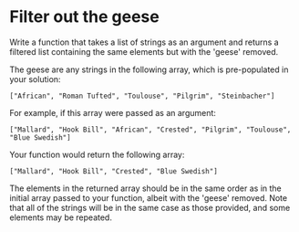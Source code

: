 # Filter out the geese

Write a function that takes a list of strings as an argument and returns a filtered list containing the same elements but with the 'geese' removed.

The geese are any strings in the following array, which is pre-populated in your solution:

    ["African", "Roman Tufted", "Toulouse", "Pilgrim", "Steinbacher"]

For example, if this array were passed as an argument:

    ["Mallard", "Hook Bill", "African", "Crested", "Pilgrim", "Toulouse", "Blue Swedish"]

Your function would return the following array:

    ["Mallard", "Hook Bill", "Crested", "Blue Swedish"]

The elements in the returned array should be in the same order as in the initial array passed to your function, albeit with the 'geese' removed. Note that all of the strings will be in the same case as those provided, and some elements may be repeated.
